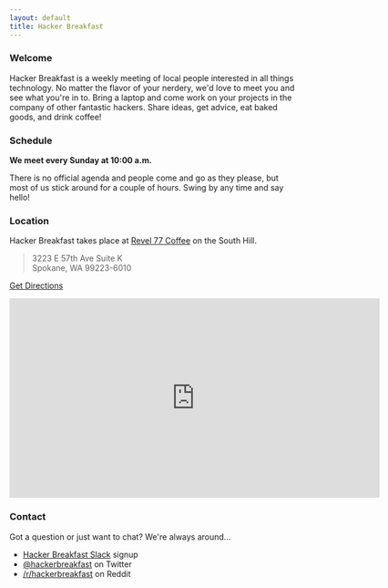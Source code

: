 ```yaml
---
layout: default
title: Hacker Breakfast
---
```


### Welcome

Hacker Breakfast is a weekly meeting of local people interested in all things technology. No matter the flavor of your nerdery, we'd love to meet you and see what you're in to. Bring a laptop and come work on your projects in the company of other fantastic hackers. Share ideas, get advice, eat baked goods, and drink coffee!

### Schedule

**We meet every Sunday at 10:00 a.m.**

There is no official agenda and people come and go as they please, but most of us stick around for a couple of hours. Swing by any time and say hello!

### Location

Hacker Breakfast takes place at [Revel 77 Coffee](https://www.revel77coffee.com/) on the South Hill.

> 3223 E 57th Ave Suite K<br>
> Spokane, WA  99223-6010

[Get Directions](https://maps.google.com/maps?ie=UTF8&cid=693353392549540379&q=Revel+77+Coffee&gl=US&hl=en&t=m&z=15&vpsrc=0&iwloc=A&f=d&daddr=Revel+77+Coffee,+3223+East+57th+Avenue,+Spokane,+WA+99223&geocode=%3BCen4sUGhQM2CFWNa1gIdVi4B-SlvshVKBiOeVDEbMrqqPEmfCQ)

<p><iframe
  width="650"
  height="350"
  frameborder="0" style="border:0"
  src="https://www.google.com/maps/embed/v1/place?key=AIzaSyC9SsVYq0iFyj9hDekwTEe23MaaXbDeVyk&q=Revel+77+Coffee,Spokane+WA" allowfullscreen>
</iframe></p>

### Contact

Got a question or just want to chat? We're always around...

* [Hacker Breakfast Slack](https://hackerbreakfast-invite.herokuapp.com/) signup
* [@hackerbreakfast](https://twitter.com/hackerbreakfast) on Twitter
* [/r/hackerbreakfast](https://www.reddit.com/r/hackerbreakfast) on Reddit

